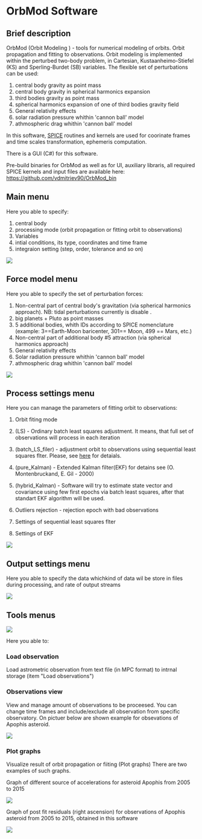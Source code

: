 # OrbMod Software
## Brief description
OrbMod (Orbit Modeling ) - tools for numerical modeling of orbits. Orbit propagation and fitting to observations. Orbit modeling is implemented  within the perturbed  two-body problem, in Cartesian, Kustaanheimo-Stiefel (KS) and Sperling-Burdet (SB) variables. The flexible set of perturbations can be used:
 1. central body gravity as point mass
 2. central body gravity in spherical harmonics expansion
 3. third bodies gravity as point mass 
 4. spherical harmonics expansion of one of third bodies gravity field
 5. General relativity effects
 6. solar radiation pressure whithin 'cannon ball' model
 7. athmospheric drag whithin 'cannon ball' model
 
 
In this software, [SPICE](https://naif.jpl.nasa.gov/naif/)  routines and kernels are used for coorinate frames and time scales transformation, ephemeris computation. 

There is a GUI (C#) for this software.

Pre-build binaries for OrbMod as well as for UI, auxiliary libraris, all required SPICE kernels and input files are available here: https://github.com/vdmitriev90/OrbMod_bin

## Main menu

Here you able to specify:

1. central body
2. processing mode (orbit propagation or fitting orbit to observations)
3. Variables
4. intial conditions, its type, coordinates and time frame
5. integraion setting (step, order, tolerance and so on)

![](https://github.com/vdmitriev90/OrbMod_DotNET_UI/blob/master/MainWindow.png )

## Force model menu
Here you able to specify the set of perturbation forces:

1. Non-central part of central body's gravitation (via spherical harmonics approach). NB: tidal perturbations currently is disable .
2. big planets + Pluto as point masses
3. 5 additional bodies, whith IDs according to SPICE nomenclature (example: 3==Earth-Moon baricenter, 301== Moon, 499 == Mars, etc.)
3. Non-central part  of additional body #5  attraction (via spherical harmonics approach)
4. General relativity effects
5. Solar radiation pressure whithin 'cannon ball' model
5. athmospheric drag whithin 'cannon ball' model

![](https://github.com/vdmitriev90/OrbMod_DotNET_UI/blob/master/ForceModel.png)

## Process settings menu
Here you can manage the parameters of fitting orbit to observations:

1. Orbit fiting mode

 1. (LS) - Ordinary batch least squares adjustment. It means, that full set of observations will process in each iteration
 1. (batch_LS_filer) - adjustment orbit to observations using  sequential least squares flter. Please, see [here](https://www.researchgate.net/publication/310503329_Application_of_recursive_approaches_to_differential_orbit_correction_of_near_Earth_asteroids) for detaials.
 1. (pure_Kalman) - Extended Kalman filter(EKF) for detains see (O. Montenbruckand, E. Gil  - 2000)
 1. (hybrid_Kalman) - Software will try to estimate state vector and covariance using few first epochs via batch least squares, after that standart EKF algorithm will be used.

2. Outliers rejection - rejection epoch with bad observations
3. Settings of sequential least squares flter
4. Settings of EKF

 
 ![](https://github.com/vdmitriev90/OrbMod_DotNET_UI/blob/master/Process%20settings.png)
 
 
## Output settings menu
Here you able to specify the data whichkind of data wil be store in files during processing, and rate of output streams

![](https://github.com/vdmitriev90/OrbMod_DotNET_UI/blob/master/Output%20settings.png)

## Tools menus


![](https://github.com/vdmitriev90/OrbMod_DotNET_UI/blob/master/Tools.png)

Here you able to:
### Load observation
Load astrometric observation  from text file (in MPC format) to intrnal storage (item "Load observations")


### Observations view  
View and manage amount of observations to be proceesed. You can change time frames  and include/exclude all observation from specific observatory.
On pictuer below are shown example for obsevations of Apophis asteroid. 

![](https://github.com/vdmitriev90/OrbMod_DotNET_UI/blob/master/ObservationsView.png)

### Plot graphs
Visualize result of orbit propagation or fiiting (Plot graphs)
There are two examples of such graphs.

Graph  of different source of accelerations for asteroid Apophis from 2005 to 2015

![](https://github.com/vdmitriev90/OrbMod_DotNET_UI/blob/master/Plot_acc.png)

Graph of post fit residuals (right ascension) for observations of Apophis asteroid  from 2005 to 2015, obtained in this software

![](https://github.com/vdmitriev90/OrbMod_DotNET_UI/blob/master/ResidualsRA.png)





